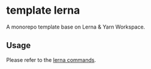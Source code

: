 # template lerna

A monorepo template base on Lerna & Yarn Workspace.

## Usage

Please refer to the [lerna commands](https://github.com/lerna/lerna/tree/main/commands).
